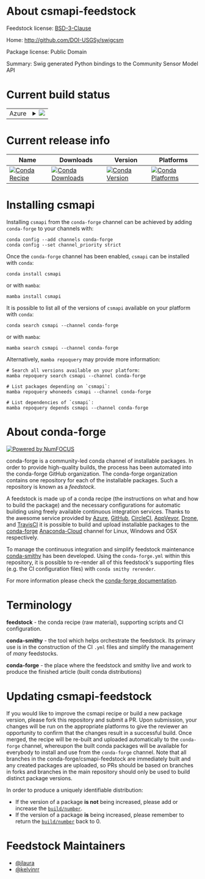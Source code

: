 About csmapi-feedstock
======================

Feedstock license: [BSD-3-Clause](https://github.com/conda-forge/csmapi-feedstock/blob/main/LICENSE.txt)

Home: http://github.com/DOI-USGSy/swigcsm

Package license: Public Domain

Summary: Swig generated Python bindings to the Community Sensor Model API

Current build status
====================


<table>
    
  <tr>
    <td>Azure</td>
    <td>
      <details>
        <summary>
          <a href="https://dev.azure.com/conda-forge/feedstock-builds/_build/latest?definitionId=6589&branchName=main">
            <img src="https://dev.azure.com/conda-forge/feedstock-builds/_apis/build/status/csmapi-feedstock?branchName=main">
          </a>
        </summary>
        <table>
          <thead><tr><th>Variant</th><th>Status</th></tr></thead>
          <tbody><tr>
              <td>linux_64_python3.10.____cpython</td>
              <td>
                <a href="https://dev.azure.com/conda-forge/feedstock-builds/_build/latest?definitionId=6589&branchName=main">
                  <img src="https://dev.azure.com/conda-forge/feedstock-builds/_apis/build/status/csmapi-feedstock?branchName=main&jobName=linux&configuration=linux%20linux_64_python3.10.____cpython" alt="variant">
                </a>
              </td>
            </tr><tr>
              <td>linux_64_python3.8.____cpython</td>
              <td>
                <a href="https://dev.azure.com/conda-forge/feedstock-builds/_build/latest?definitionId=6589&branchName=main">
                  <img src="https://dev.azure.com/conda-forge/feedstock-builds/_apis/build/status/csmapi-feedstock?branchName=main&jobName=linux&configuration=linux%20linux_64_python3.8.____cpython" alt="variant">
                </a>
              </td>
            </tr><tr>
              <td>linux_64_python3.9.____cpython</td>
              <td>
                <a href="https://dev.azure.com/conda-forge/feedstock-builds/_build/latest?definitionId=6589&branchName=main">
                  <img src="https://dev.azure.com/conda-forge/feedstock-builds/_apis/build/status/csmapi-feedstock?branchName=main&jobName=linux&configuration=linux%20linux_64_python3.9.____cpython" alt="variant">
                </a>
              </td>
            </tr><tr>
              <td>osx_64_python3.10.____cpython</td>
              <td>
                <a href="https://dev.azure.com/conda-forge/feedstock-builds/_build/latest?definitionId=6589&branchName=main">
                  <img src="https://dev.azure.com/conda-forge/feedstock-builds/_apis/build/status/csmapi-feedstock?branchName=main&jobName=osx&configuration=osx%20osx_64_python3.10.____cpython" alt="variant">
                </a>
              </td>
            </tr><tr>
              <td>osx_64_python3.8.____cpython</td>
              <td>
                <a href="https://dev.azure.com/conda-forge/feedstock-builds/_build/latest?definitionId=6589&branchName=main">
                  <img src="https://dev.azure.com/conda-forge/feedstock-builds/_apis/build/status/csmapi-feedstock?branchName=main&jobName=osx&configuration=osx%20osx_64_python3.8.____cpython" alt="variant">
                </a>
              </td>
            </tr><tr>
              <td>osx_64_python3.9.____cpython</td>
              <td>
                <a href="https://dev.azure.com/conda-forge/feedstock-builds/_build/latest?definitionId=6589&branchName=main">
                  <img src="https://dev.azure.com/conda-forge/feedstock-builds/_apis/build/status/csmapi-feedstock?branchName=main&jobName=osx&configuration=osx%20osx_64_python3.9.____cpython" alt="variant">
                </a>
              </td>
            </tr>
          </tbody>
        </table>
      </details>
    </td>
  </tr>
</table>

Current release info
====================

| Name | Downloads | Version | Platforms |
| --- | --- | --- | --- |
| [![Conda Recipe](https://img.shields.io/badge/recipe-csmapi-green.svg)](https://anaconda.org/conda-forge/csmapi) | [![Conda Downloads](https://img.shields.io/conda/dn/conda-forge/csmapi.svg)](https://anaconda.org/conda-forge/csmapi) | [![Conda Version](https://img.shields.io/conda/vn/conda-forge/csmapi.svg)](https://anaconda.org/conda-forge/csmapi) | [![Conda Platforms](https://img.shields.io/conda/pn/conda-forge/csmapi.svg)](https://anaconda.org/conda-forge/csmapi) |

Installing csmapi
=================

Installing `csmapi` from the `conda-forge` channel can be achieved by adding `conda-forge` to your channels with:

```
conda config --add channels conda-forge
conda config --set channel_priority strict
```

Once the `conda-forge` channel has been enabled, `csmapi` can be installed with `conda`:

```
conda install csmapi
```

or with `mamba`:

```
mamba install csmapi
```

It is possible to list all of the versions of `csmapi` available on your platform with `conda`:

```
conda search csmapi --channel conda-forge
```

or with `mamba`:

```
mamba search csmapi --channel conda-forge
```

Alternatively, `mamba repoquery` may provide more information:

```
# Search all versions available on your platform:
mamba repoquery search csmapi --channel conda-forge

# List packages depending on `csmapi`:
mamba repoquery whoneeds csmapi --channel conda-forge

# List dependencies of `csmapi`:
mamba repoquery depends csmapi --channel conda-forge
```


About conda-forge
=================

[![Powered by
NumFOCUS](https://img.shields.io/badge/powered%20by-NumFOCUS-orange.svg?style=flat&colorA=E1523D&colorB=007D8A)](https://numfocus.org)

conda-forge is a community-led conda channel of installable packages.
In order to provide high-quality builds, the process has been automated into the
conda-forge GitHub organization. The conda-forge organization contains one repository
for each of the installable packages. Such a repository is known as a *feedstock*.

A feedstock is made up of a conda recipe (the instructions on what and how to build
the package) and the necessary configurations for automatic building using freely
available continuous integration services. Thanks to the awesome service provided by
[Azure](https://azure.microsoft.com/en-us/services/devops/), [GitHub](https://github.com/),
[CircleCI](https://circleci.com/), [AppVeyor](https://www.appveyor.com/),
[Drone](https://cloud.drone.io/welcome), and [TravisCI](https://travis-ci.com/)
it is possible to build and upload installable packages to the
[conda-forge](https://anaconda.org/conda-forge) [Anaconda-Cloud](https://anaconda.org/)
channel for Linux, Windows and OSX respectively.

To manage the continuous integration and simplify feedstock maintenance
[conda-smithy](https://github.com/conda-forge/conda-smithy) has been developed.
Using the ``conda-forge.yml`` within this repository, it is possible to re-render all of
this feedstock's supporting files (e.g. the CI configuration files) with ``conda smithy rerender``.

For more information please check the [conda-forge documentation](https://conda-forge.org/docs/).

Terminology
===========

**feedstock** - the conda recipe (raw material), supporting scripts and CI configuration.

**conda-smithy** - the tool which helps orchestrate the feedstock.
                   Its primary use is in the construction of the CI ``.yml`` files
                   and simplify the management of *many* feedstocks.

**conda-forge** - the place where the feedstock and smithy live and work to
                  produce the finished article (built conda distributions)


Updating csmapi-feedstock
=========================

If you would like to improve the csmapi recipe or build a new
package version, please fork this repository and submit a PR. Upon submission,
your changes will be run on the appropriate platforms to give the reviewer an
opportunity to confirm that the changes result in a successful build. Once
merged, the recipe will be re-built and uploaded automatically to the
`conda-forge` channel, whereupon the built conda packages will be available for
everybody to install and use from the `conda-forge` channel.
Note that all branches in the conda-forge/csmapi-feedstock are
immediately built and any created packages are uploaded, so PRs should be based
on branches in forks and branches in the main repository should only be used to
build distinct package versions.

In order to produce a uniquely identifiable distribution:
 * If the version of a package **is not** being increased, please add or increase
   the [``build/number``](https://docs.conda.io/projects/conda-build/en/latest/resources/define-metadata.html#build-number-and-string).
 * If the version of a package **is** being increased, please remember to return
   the [``build/number``](https://docs.conda.io/projects/conda-build/en/latest/resources/define-metadata.html#build-number-and-string)
   back to 0.

Feedstock Maintainers
=====================

* [@jlaura](https://github.com/jlaura/)
* [@kelvinrr](https://github.com/kelvinrr/)

